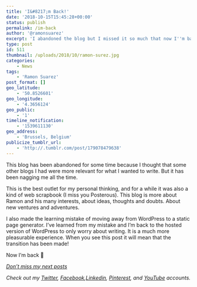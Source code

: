 ```yaml
---
title: 'I&#8217;m Back!'
date: '2018-10-15T15:45:28+00:00'
status: publish
permalink: /im-back
author: '@ramonsuarez'
excerpt: 'I abandoned the blog but I missed it so much that now I''m back :)'
type: post
id: 511
thumbnail: /uploads/2018/10/ramon-surez.jpg
categories: 
    - News
tags:
    - 'Ramon Suarez'
post_format: []
geo_latitude:
    - '50.8526601'
geo_longitude:
    - '4.3656124'
geo_public:
    - '1'
timeline_notification:
    - '1539611130'
geo_address:
    - 'Brussels, Belgium'
publicize_tumblr_url:
    - 'http://.tumblr.com/post/179078479638'
---
```

This blog has been abandoned for some time because I thought that some other blogs I had were more relevant for what I wanted to write. But it has been nagging me all the time.

This is the best outlet for my personal thinking, and for a while it was also a kind of web scrapbook (I miss you Posterous). This blog is more about Ramon and his many interests, about ideas, thoughts and doubts. About new ventures and adventures.

I also made the learning mistake of moving away from WordPress to a static page generator. I’ve learned from my mistake and I’m back to the hosted version of WordPress to only worry about writing. It is a much more pleasurable experience. When you see this post it will mean that the transition has been made!

Now I’m back 🙂

*[Don’t miss my next posts](https://ramonsuarez.com/do-you-want-to-hear-from-me/)*

*Check out my [Twitter](https://twitter.com/ramonsuarez), [Facebook](https://www.facebook.com/ramonsuarezdotcom),[Linkedin](https://www.linkedin.com/in/ramonsuarez/), [Pinterest](https://www.pinterest.com/ramonsuarez/), and [YouTube](https://www.youtube.com/ramonsuarezv) accounts.*